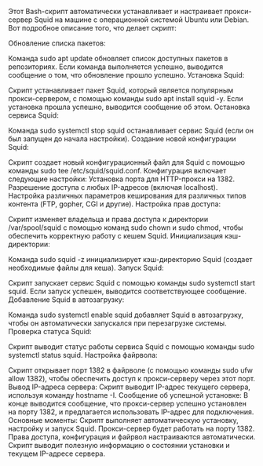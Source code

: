 Этот Bash-скрипт автоматически устанавливает и настраивает прокси-сервер Squid на машине с операционной системой Ubuntu или Debian. Вот подробное описание того, что делает скрипт:

Обновление списка пакетов:

Команда sudo apt update обновляет список доступных пакетов в репозиториях. Если команда выполняется успешно, выводится сообщение о том, что обновление прошло успешно.
Установка Squid:

Скрипт устанавливает пакет Squid, который является популярным прокси-сервером, с помощью команды sudo apt install squid -y. Если установка прошла успешно, выводится сообщение об этом.
Остановка сервиса Squid:

Команда sudo systemctl stop squid останавливает сервис Squid (если он был запущен до начала настройки).
Создание новой конфигурации Squid:

Скрипт создает новый конфигурационный файл для Squid с помощью команды sudo tee /etc/squid/squid.conf. Конфигурация включает следующие настройки:
Установка порта для HTTP-прокси на 1382.
Разрешение доступа с любых IP-адресов (включая localhost).
Настройка различных параметров кеширования для различных типов контента (FTP, gopher, CGI и другие).
Настройка прав доступа:

Скрипт изменяет владельца и права доступа к директории /var/spool/squid с помощью команд sudo chown и sudo chmod, чтобы обеспечить корректную работу с кешем Squid.
Инициализация кэш-директории:

Команда sudo squid -z инициализирует кэш-директорию Squid (создает необходимые файлы для кеша).
Запуск Squid:

Скрипт запускает сервис Squid с помощью команды sudo systemctl start squid. Если запуск успешен, выводится соответствующее сообщение.
Добавление Squid в автозагрузку:

Команда sudo systemctl enable squid добавляет Squid в автозагрузку, чтобы он автоматически запускался при перезагрузке системы.
Проверка статуса Squid:

Скрипт выводит статус работы сервиса Squid с помощью команды sudo systemctl status squid.
Настройка файрвола:

Скрипт открывает порт 1382 в файрволе (с помощью команды sudo ufw allow 1382), чтобы обеспечить доступ к прокси-серверу через этот порт.
Вывод IP-адреса сервера:
Скрипт выводит IP-адрес текущего сервера, используя команду hostname -I.
Сообщение об успешной установке:
В конце выводится сообщение, что прокси-сервер успешно установлен на порту 1382, и предлагается использовать IP-адрес для подключения.
Основные моменты:
Скрипт выполняет автоматическую установку, настройку и запуск Squid.
Прокси-сервер будет работать на порту 1382.
Права доступа, конфигурация и файрвол настраиваются автоматически.
Скрипт выводит полезную информацию о состоянии установки и текущем IP-адресе сервера.
